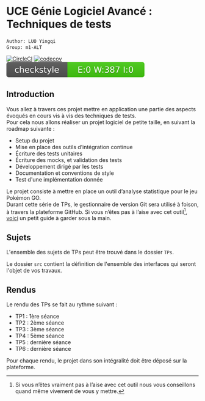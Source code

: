 # UCE Génie Logiciel Avancé : Techniques de tests


    Author: LUO Yingqi
    Group: m1-ALT


[![CircleCI](https://circleci.com/gh/Luo-Ying/ceri-m1-techniques-de-test.svg?style=svg)](https://circleci.com/gh/Luo-Ying/ceri-m1-techniques-de-test)
[![codecov](https://codecov.io/gh/Luo-Ying/ceri-m1-techniques-de-test/branch/master/graph/badge.svg)](https://codecov.io/gh/Luo-Ying/ceri-m1-techniques-de-test)
[![Checkstyle](docs/badges/checkstyle-result.svg)](https://htmlpreview.github.io/?https://github.com/Luo-Ying/ceri-m1-techniques-de-test/blob/master/checkstyle/checkstyle.html)

## Introduction

Vous allez à travers ces projet mettre en application une partie des aspects évoqués en cours vis à vis des techniques de tests.  
Pour cela nous allons réaliser un projet logiciel de petite taille, en suivant la roadmap suivante : 
- Setup du projet
- Mise en place des outils d’intégration continue
- Écriture des tests unitaires
- Écriture des mocks, et validation des tests
- Développement dirigé par les tests
- Documentation et conventions de style
- Test d'une implémentation donnée

Le projet consiste à mettre en place un outil d’analyse statistique pour le jeu Pokémon GO.  
Durant cette série de TPs, le gestionnaire de version Git sera utilisé à foison, à travers la plateforme GitHub. Si vous n’êtes pas à l’aise avec cet outil[^1], [voici](http://rogerdudler.github.io/git-guide/) un petit guide à garder sous la main.

## Sujets

L'ensemble des sujets de TPs peut être trouvé dans le dossier `TPs`.

Le dossier `src` contient la définition de l'ensemble des interfaces qui seront l'objet de vos travaux.

## Rendus

Le rendu des TPs se fait au rythme suivant :

- TP1 : 1ère séance
- TP2 : 2ème séance
- TP3 : 3ème séance
- TP4 : 5ème séance
- TP5 : dernière séance
- TP6 : dernière séance

Pour chaque rendu, le projet dans son intégralité doit être déposé sur la plateforme.

[^1]: Si vous n’êtes vraiment pas à l’aise avec cet outil nous vous conseillons quand même vivement de vous y mettre.
